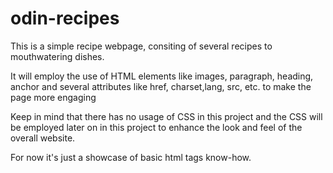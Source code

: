 # odin-recipes
This is a simple recipe webpage, consiting of several 
recipes to mouthwatering dishes.


It will employ the use of HTML elements like images, paragraph, heading, anchor
and several attributes like href, charset,lang, src, etc. to make the page more engaging

Keep in mind that there has no usage of CSS in this project and the CSS will be employed later on in this project to enhance the look and feel of the overall website.


For now it's just a showcase of basic html tags know-how.